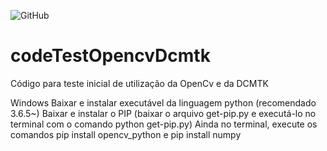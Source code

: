 ![GitHub](https://img.shields.io/github/license/rogermsarmento/codeTestOpencvDcmtk)
# codeTestOpencvDcmtk
Código para teste inicial de utilização da OpenCv e da DCMTK

Windows
Baixar e instalar executável da linguagem python (recomendado 3.6.5~)
Baixar e instalar o PIP (baixar o arquivo get-pip.py e executá-lo no terminal com o comando python get-pip.py)
Ainda no terminal, execute os comandos pip install opencv_python e pip install numpy
